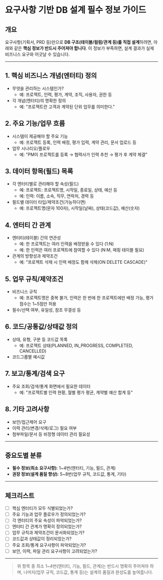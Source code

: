 <!--
Purpose: 요구사항(기획서, PRD 등) 기반 DB 설계 체크리스트
Scope: AGS 운영관리 시스템의 요구사항 기반 DB 구조 설계 시 적용
-->

# 요구사항 기반 DB 설계 필수 정보 가이드

## 개요
요구사항(기획서, PRD 등)만으로 **DB 구조(테이블/컬럼/관계 등)를 직접 설계**하려면, 아래와 같은 **핵심 정보가 반드시 주어져야 합니다**. 이 정보가 부족하면, 설계 결과가 실제 비즈니스 요구와 어긋날 수 있습니다.

---

## 1. 핵심 비즈니스 개념(엔터티) 정의
- 무엇을 관리하는 시스템인가?
  - 예: 프로젝트, 인력, 평가, 계약, 조직, 사용자, 권한 등
- 각 개념(엔터티)의 명확한 정의
  - 예: "프로젝트란 고객과 계약된 단위 업무를 의미한다."

## 2. 주요 기능/업무 흐름
- 시스템이 제공해야 할 주요 기능
  - 예: 프로젝트 등록, 인력 배정, 평가 입력, 계약 관리, 문서 업로드 등
- 업무 시나리오/플로우
  - 예: "PM이 프로젝트를 등록 → 협력사가 인력 추천 → 평가 후 계약 체결"

## 3. 데이터 항목(필드) 목록
- 각 엔터티별로 관리해야 할 속성(필드)
  - 예: 프로젝트: 프로젝트명, 시작일, 종료일, 상태, 예산 등
  - 예: 인력: 이름, 소속, 직무, 연락처, 경력 등
- 필드별 데이터 타입/제약조건(가능하다면)
  - 예: 프로젝트명(문자 100자), 시작일(날짜), 상태(코드값), 예산(숫자)

## 4. 엔터티 간 관계
- 엔터티(테이블) 간의 연관성
  - 예: 한 프로젝트는 여러 인력을 배정받을 수 있다 (1:N)
  - 예: 한 인력은 여러 프로젝트에 참여할 수 있다 (N:M, 매핑 테이블 필요)
- 관계의 방향성과 제약조건
  - 예: "프로젝트 삭제 시 인력 배정도 함께 삭제(ON DELETE CASCADE)"

## 5. 업무 규칙/제약조건
- 비즈니스 규칙
  - 예: 프로젝트명은 중복 불가, 인력은 한 번에 한 프로젝트에만 배정 가능, 평가 점수는 1~5점만 허용
- 필수/선택 여부, 유일성, 참조 무결성 등

## 6. 코드/공통값/상태값 정의
- 상태, 유형, 구분 등 코드값 목록
  - 예: 프로젝트 상태(PLANNED, IN_PROGRESS, COMPLETED, CANCELLED)
- 코드그룹별 예시값

## 7. 보고/통계/검색 요구
- 주요 조회/검색/통계 화면에서 필요한 데이터
  - 예: "프로젝트별 인력 현황, 월별 평가 평균, 계약별 예산 합계 등"

## 8. 기타 고려사항
- 보안/접근제어 요구
- 이력 관리(변경/삭제/로그) 필요 여부
- 첨부파일/문서 등 비정형 데이터 관리 필요성

---

## 중요도별 분류
- **필수 정보(최소 요구사항)**: 1~4번(엔터티, 기능, 필드, 관계)
- **권장 정보(설계 품질 향상)**: 5~8번(업무 규칙, 코드값, 통계, 기타)

---

## 체크리스트
- [ ] 핵심 엔터티가 모두 식별되었는가?
- [ ] 주요 기능과 업무 플로우가 정의되었는가?
- [ ] 각 엔터티의 주요 속성이 파악되었는가?
- [ ] 엔터티 간 관계가 명확히 정의되었는가?
- [ ] 업무 규칙과 제약조건이 문서화되었는가?
- [ ] 코드값과 상태값이 정리되었는가?
- [ ] 주요 조회/통계 요구사항이 파악되었는가?
- [ ] 보안, 이력, 파일 관리 요구사항이 고려되었는가?

---

> 위 항목 중 최소 1~4번(엔터티, 기능, 필드, 관계)는 반드시 명확히 주어져야 하며, 나머지(업무 규칙, 코드값, 통계 등)는 설계의 품질과 완성도를 높여줍니다. 